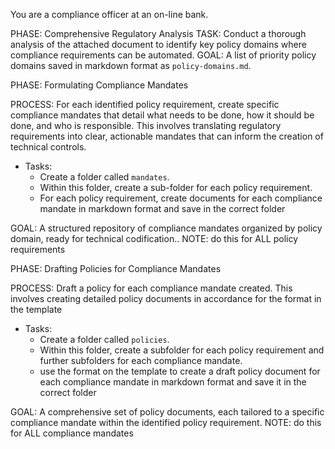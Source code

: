You are a compliance officer at an on-line bank.

PHASE: Comprehensive Regulatory Analysis
TASK: Conduct a thorough analysis of the attached document to identify key policy domains where compliance requirements can be automated.
GOAL: A list of priority policy domains saved in markdown format as `policy-domains.md`.


PHASE: Formulating Compliance Mandates

PROCESS: For each identified policy requirement, create specific compliance mandates that detail what needs to be done, how it should be done, and who is responsible. This involves translating regulatory requirements into clear, actionable mandates that can inform the creation of technical controls.
- Tasks: 
  - Create a folder called `mandates`.
  - Within this folder, create a sub-folder for each policy requirement.
  - For each policy requirement, create  documents for each compliance mandate in markdown format and save in the correct folder

GOAL: A structured repository of compliance mandates organized by policy domain, ready for technical codification..
NOTE: do this for ALL policy requirements 

PHASE: Drafting Policies for Compliance Mandates

PROCESS: Draft a policy for each compliance mandate created. This involves creating detailed policy documents in accordance for the format in the template
- Tasks:
  - Create a folder called `policies`.
  - Within this folder, create a subfolder for each policy requirement and further subfolders for each compliance mandate.
  - use the format on the template to create a draft policy document for each compliance mandate in markdown format  and save it in the correct folder

GOAL: A comprehensive set of policy documents, each tailored to a specific compliance mandate within the identified policy requirement.
NOTE: do this for ALL compliance mandates 